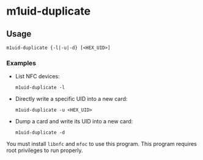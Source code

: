 # m1uid-duplicate

## Usage

`m1uid-duplicate {-l|-u|-d} [<HEX_UID>]`

### Examples

- List NFC devices:
  
    `m1uid-duplicate -l`

- Directly write a specific UID into a new card:
  
    `m1uid-duplicate -u <HEX_UID>`
    
- Dump a card and write its UID into a new card:
  
    `m1uid-duplicate -d`

You must install `libnfc` and `mfoc` to use this program. This program requires root privileges to run properly.